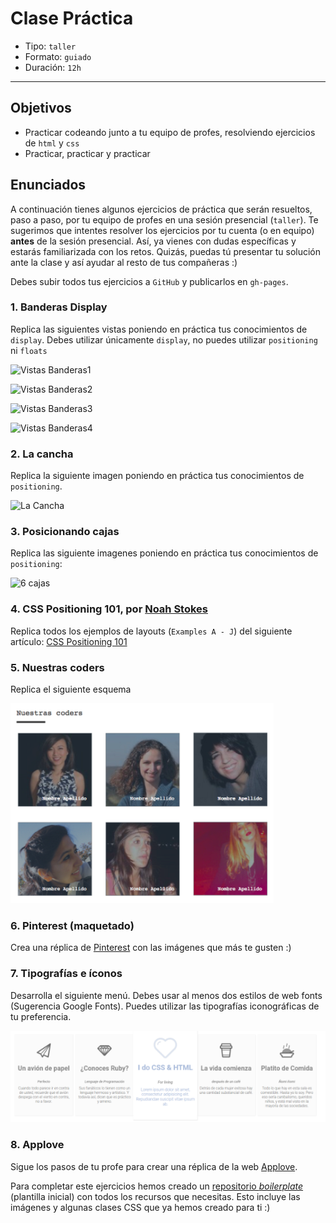 # Clase Práctica

- Tipo: `taller`
- Formato: `guiado`
- Duración: `12h`

***

## Objetivos
- Practicar codeando junto a tu equipo de profes, resolviendo ejercicios de
`html` y `css`
- Practicar, practicar y practicar

## Enunciados
A continuación tienes algunos ejercicios de práctica que serán resueltos, paso a paso, por tu equipo de profes en una sesión presencial (`taller`). Te sugerimos que intentes resolver los ejercicios por tu cuenta (o en equipo) **antes** de la sesión presencial. Así, ya vienes con dudas específicas y estarás familiarizada con los retos. Quizás, puedas tú presentar tu solución ante la clase y así ayudar al resto de tus compañeras :)

Debes subir todos tus ejercicios a `GitHub` y publicarlos en `gh-pages`.

### 1. Banderas Display

Replica las siguientes vistas poniendo en práctica tus conocimientos de `display`. Debes utilizar únicamente `display`, no puedes utilizar `positioning` ni `floats`

![Vistas Banderas1](https://fotos.subefotos.com/8157f58d3d2dcfcf689ec56554097266o.png)

![Vistas Banderas2](https://fotos.subefotos.com/304ad94ffc6b76d7366894e1d9646961o.png)

![Vistas Banderas3](https://fotos.subefotos.com/ea2ba0950028f26c289e7ae55f2438d2o.png)

![Vistas Banderas4](https://fotos.subefotos.com/ce40c790a0ddf23ff36a075bf91d59c6o.png)

### 2. La cancha

Replica la siguiente imagen poniendo en práctica tus conocimientos de `positioning`.

![La Cancha](https://fotos.subefotos.com/c8aebc7059f194f164e0c9c3f63421e6o.png)

### 3. Posicionando cajas

Replica las siguiente imagenes poniendo en práctica tus conocimientos de `positioning`:

![6 cajas](https://fotos.subefotos.com/c0a08756744f401530d3eb8bb58c36e3o.png)

### 4. CSS Positioning 101, por [Noah Stokes](https://alistapart.com/author/nstokes)

Replica todos los ejemplos de layouts (`Examples A - J`) del siguiente artículo: [CSS Positioning 101](https://alistapart.com/article/css-positioning-101)

### 5. Nuestras coders
Replica el siguiente esquema

![Nuestras coders](img-nuestras-coders.png)

### 6. Pinterest (maquetado)

Crea una réplica de [Pinterest](https://laboratoria.github.io/pinterestify/) con las imágenes que más te gusten :)

### 7. Tipografías e íconos
Desarrolla el siguiente menú. Debes usar al menos dos estilos de web fonts (Sugerencia Google Fonts). Puedes utilizar las tipografías iconográficas de tu preferencia.

![Tipografías e íconos](img-tipo.png)

### 8. Applove

Sigue los pasos de tu profe para crear una réplica de la  web [Applove](https://fotos.subefotos.com/1edc0aab51f1d624da4a24ab86129d87o.png).

Para completar este ejercicios hemos creado un [repositorio _boilerplate_](https://github.com/Laboratoria/AppLove) (plantilla inicial) con todos los recursos que necesitas. Esto incluye las imágenes y algunas clases CSS que ya hemos creado para ti :)
